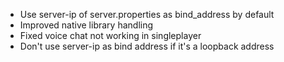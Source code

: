 - Use server-ip of server.properties as bind_address by default
- Improved native library handling
- Fixed voice chat not working in singleplayer
- Don't use server-ip as bind address if it's a loopback address
